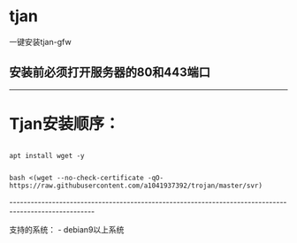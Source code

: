 ﻿# tjan
一键安装tjan-gfw
## 安装前必须打开服务器的80和443端口
------------------------------------------------------------------------------------------------------
<h1>Tjan安装顺序：</h1>
<code>
apt install wget -y
</p>
bash <(wget --no-check-certificate -qO- https://raw.githubusercontent.com/a1041937392/trojan/master/svr)
</code>
</p>
</p>
------------------------------------------------------------------------------------------------------
</p>
支持的系统：
- debian9以上系统



